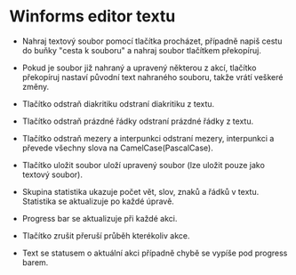 # Winforms editor textu

- Nahraj textový soubor pomocí tlačítka procházet, případně napiš cestu do buňky "cesta k souboru" a nahraj soubor tlačítkem překopíruj.

- Pokud je soubor již nahraný a upravený některou z akcí, tlačítko překopíruj nastaví původní text nahraného souboru, takže vrátí veškeré změny.

- Tlačítko odstraň diakritiku odstraní diakritiku z textu.

- Tlačítko odstraň prázdné řádky odstraní prázdné řádky z textu.

- Tlačítko odstraň mezery a interpunkci odstraní mezery, interpunkci a převede všechny slova na CamelCase(PascalCase).

- Tlačítko uložit soubor uloží upravený soubor (lze uložit pouze jako textový soubor).

- Skupina statistika ukazuje počet vět, slov, znaků a řádků v textu. Statistika se aktualizuje po každé úpravě.

- Progress bar se aktualizuje při každé akci.

- Tlačítko zrušit přeruší průběh kterékoliv akce.

- Text se statusem o aktuální akci případně chybě se vypíše pod progress barem.
